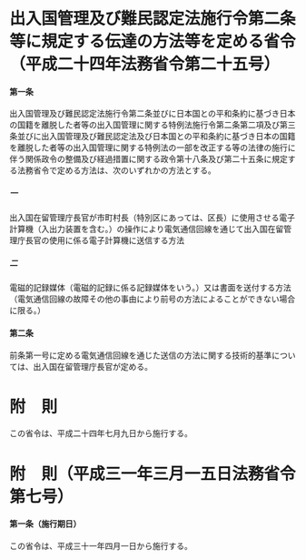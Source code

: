 # 出入国管理及び難民認定法施行令第二条等に規定する伝達の方法等を定める省令（平成二十四年法務省令第二十五号）
#### 第一条
出入国管理及び難民認定法施行令第二条並びに日本国との平和条約に基づき日本の国籍を離脱した者等の出入国管理に関する特例法施行令第二条第二項及び第三条並びに出入国管理及び難民認定法及び日本国との平和条約に基づき日本の国籍を離脱した者等の出入国管理に関する特例法の一部を改正する等の法律の施行に伴う関係政令の整備及び経過措置に関する政令第十八条及び第二十五条に規定する法務省令で定める方法は、次のいずれかの方法とする。
##### 一
出入国在留管理庁長官が市町村長（特別区にあっては、区長）に使用させる電子計算機（入出力装置を含む。）の操作により電気通信回線を通じて出入国在留管理庁長官の使用に係る電子計算機に送信する方法
##### 二
電磁的記録媒体（電磁的記録に係る記録媒体をいう。）又は書面を送付する方法（電気通信回線の故障その他の事由により前号の方法によることができない場合に限る。）
#### 第二条
前条第一号に定める電気通信回線を通じた送信の方法に関する技術的基準については、出入国在留管理庁長官が定める。
# 附　則
この省令は、平成二十四年七月九日から施行する。
# 附　則（平成三一年三月一五日法務省令第七号）
#### 第一条（施行期日）
この省令は、平成三十一年四月一日から施行する。
